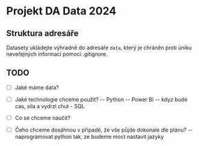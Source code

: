 # Projekt DA Data 2024

## Struktura adresáře
Datasety ukládejte výhradně do adresáře `data`, který je chráněn proti úniku neveřejných informací pomocí .gitignore.

## TODO
- [ ] Jaké máme data?
- [ ] Jaké technologie chceme použít?
      -- Python
      -- Power BI
      -- kdyz bude cas, sila a vydrzi chut - SQL
- [ ] Co se chceme naučit?
- [ ] Čeho chceme dosáhnou v případě, že vše půjde dokonale dle plánu?
      -- naprogramovat python tak, ze budeme moct nastavit jazyky
      
